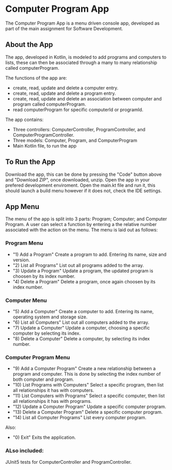 # Computer Program App
The Computer Program App is a menu driven console app, developed as part of the main assignment for Software Development.

## About the App
The app, developed in Kotlin, is modeled to add programs and computers to lists, these can then be associated through a many to many relationship called computerProgram.

The functions of the app are:
- create, read, update and delete a computer entry.
- create, read, update and delete a program entry.
- create, read, update and delete an association between computer and program called computerProgram.
- read computerProgram for specific computerId or programId.

The app contains:
- Three controllers: ComputerController, ProgramController, and ComputerProgramController.
- Three models: Computer, Program, and ComputerProgram
- Main Kotlin file, to run the app

## To Run the App
Download the app, this can be done by pressing the "Code" button above and "Download ZIP", once downloaded, unzip.
Open the app in your prefered development enviroment. 
Open the main.kt file and run it, this should launch a build menu however if it does not, check the IDE settings.

## App Menu
The menu of the app is split into 3 parts: Program; Computer; and Computer Program. A user can select a function by entering a the relative number associated with the action on the menu.
The menu is laid out as follows:
### Program Menu
- "1) Add a Program" Create a program to add. Entering its name, size and version.
- "2) List all Programs" List out all programs added to the array.
- "3) Update a Program" Update a program, the updated program is choosen by its index number.
- "4) Delete a Program" Delete a program, once again choosen by its index number.
### Computer Menu
- "5) Add a Computer" Create a computer to add. Entering its name, operating system and storage size.
- "6) List all Computers" List out all computers added to the array. 
- "7) Update a Computer" Update a computer, choosing a specific computer by selecting its index.
- "8) Delete a Computer" Delete a computer, by selecting its index number.
### Computer Program Menu
- "9) Add a Computer Program" Create a new relationship between a program and computer. This is done by selecting the index number of both computer and program.
- "10) List Programs with Computers" Select a specific program, then list all relationships it has with computers.
- "11) List Computers with Programs" Select a specific computer, then list all relationships it has with programs.
- "12) Update a Computer Program" Update a specific computer program.
- "13) Delete a Computer Program" Delete a specific computer program.
- "14) List all Computer Programs" List every computer program.

Also:
- "0) Exit" Exits the application.

### ALso included:
JUnit5 tests for ComputerController and ProgramController.
